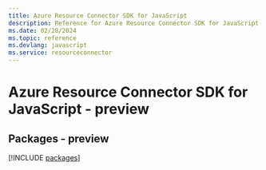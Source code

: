 ```yaml
---
title: Azure Resource Connector SDK for JavaScript
description: Reference for Azure Resource Connector SDK for JavaScript
ms.date: 02/28/2024
ms.topic: reference
ms.devlang: javascript
ms.service: resourceconnector
---
```

# Azure Resource Connector SDK for JavaScript - preview
## Packages - preview
[!INCLUDE [packages](resource-connector-index.md)]